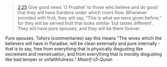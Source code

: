 > [2:25](https://quran.com/2/25) Give good news ˹O Prophet˺ to those who believe and do good that they will have Gardens under which rivers flow. Whenever provided with fruit, they will say, “This is what we were given before,” for they will be served fruit that looks similar ˹but tastes different˺. They will have pure spouses, and they will be there forever.

Pure spouses. Tafsirs (commentaries) say this means "The wives which the believers will have in Paradise, will be clean externally and pure internally - that is to say, free from everything that is physically disgusting like excrement and menstruation, and from everything that is morally disgusting like bad temper or unfaithfulness." _Maarif-Ul-Quran_
